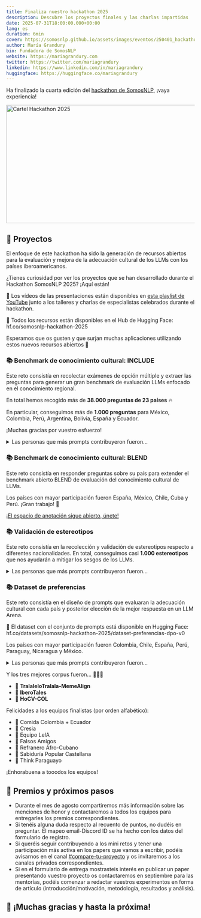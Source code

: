 ```yaml
---
title: Finaliza nuestro hackathon 2025
description: Descubre los proyectos finales y las charlas impartidas
date: 2025-07-31T18:00:00.000+00:00
lang: es
duration: 6min
cover: https://somosnlp.github.io/assets/images/eventos/250401_hackathon_sinfecha.jpg
author: María Grandury
bio: Fundadora de SomosNLP
website: https://mariagrandury.com
twitter: https://twitter.com/mariagrandury
linkedin: https://www.linkedin.com/in/mariagrandury
huggingface: https://huggingface.co/mariagrandury
---
```


Ha finalizado la cuarta edición del [hackathon de SomosNLP](https://somosnlp.org/hackathon), ¡vaya experiencia!

<div class="flex justify-center">
    <img src="https://somosnlp.github.io/assets/images/eventos/250401_hackathon_sinfecha.jpg" alt="Cartel Hackathon 2025" width="560" height="315"/>
</div>

<!-- Es todo un placer haber organizado un evento que haya conseguido reunir una vez más a participantes de 30 países.

<div class="flex justify-center">
    <img src="https://somosnlp.github.io/assets/images/asistentes_hackathon_mapa.png" alt="Mapa de participantes 2025" width="560" height="315"/>
</div> TOOD actualizar mapa -->

## 🚀 Proyectos

El enfoque de este hackathon ha sido la generación de recursos abiertos para la evaluación y mejora de la adecuación cultural de los LLMs con los países iberoamericanos.

¿Tienes curiosidad por ver los proyectos que se han desarrollado durante el Hackathon SomosNLP 2025? ¡Aquí están!

<!-- 👏 Un total de 19 proyectos de PLN en español enfocados en modelos de lenguaje que siguen instrucciones, ¡enhorabuena a todos los equipos! -->

🎦 Los vídeos de las presentaciones están disponibles en [esta playlist de YouTube](https://www.youtube.com/playlist?list=PLTA-KAy8nxaDHyJyPlrDMCkwTsJZpMNK6) junto a los talleres y charlas de especialistas celebrados durante el hackathon.

🤗 Todos los recursos están disponibles en el Hub de Hugging Face: hf.co/somosnlp-hackathon-2025

Esperamos que os gusten y que surjan muchas aplicaciones utilizando estos nuevos recursos abiertos 💛

<!-- <div class="flex justify-center">
<a href="https://www.youtube.com/playlist?list=PLTA-KAy8nxaDHyJyPlrDMCkwTsJZpMNK6" target="_blank">
    <img src="https://somosnlp.github.io/assets/images/eventos/240411_presentaciones.jpg"
        width="650" height="365" alt="Proyectos del Hackathon 2025" />
</a>
</div> -->

### 📚 Benchmark de conocimiento cultural: INCLUDE

Este reto consistía en recolectar exámenes de opción múltiple y extraer las preguntas para generar un gran benchmark de evaluación LLMs enfocado en el conocimiento regional.

En total hemos recogido más de **38.000 preguntas de 23 países** 🔥 

En particular, conseguimos más de **1.000 preguntas** para
México,
Colombia,
Perú,
Argentina,
Bolivia,
España y
Ecuador.

¡Muchas gracias por vuestro esfuerzo!

<details>
<summary>Las personas que más prompts contribuyeron fueron...</summary>

| Puesto | Nombre                          | Preguntas extraídas |
|--------|---------------------------------|--------|
| 🥇      | Francisco-Javier Rodrigo-Ginés  | 4599   |
| 🥈      | Pablo Carrera                   | 2830 *  |
| 🥉      | Alfonso Amayuelas               | 2300   |
| 4      | Naira Paola Arnez Jordan        | 1581   |
| 5      | Oscar Cumbicus                  | 1280   |
| 6      | Jorge Vallego                   | 927    |
| 7      | Juan Calderón                   | 902 *   |
| 8      | Reewos Talla                    | 608 *   |
| 9      | Carlos Arriaga                  | 598    |
| 10     | Andrea Parra                    | 577    |
| 11     | Jorge Téllez                    | 561 *   |
| 12     | Susana Zhou                     | 560    |
| 13     | Enrique Paiva                   | 502    |
| 14     | David Quispe                    | 449 *   |
| 15     | Gonzalo Martínez                | 436    |
| 16     | Guido Ivetta                    | 393    |
| 17     | Javier Conde                    | 377    |
| 18     | Fabian Perez                    | 372    |
| 19     | Andrés Sebastian                | 370    |
| 20     | Gerardo Huerta                  | 353    |
| 21     | Marcos J. Gómez                 | 348    |
| 22     | David Nazareno Campo            | 303    |
| 23     | Roverico                        | 303 *   |
| 24     | Henry Mantilla                  | 302    |
| 25     | Constanza Jeldres               | 300    |
| 26     | Rasel Agüero Fernández          | 300    |
| 27     | Rosabel F. Medina Sarmiento     | 300    |
| 28     | Adrián Sáez                     | 227 *   |
| 29     | Gabriela Palomeque              | 120    |


*La tabla incluye el número de preguntas extraídas (no recolectadas) por cada participante. Los números con asterisco indican que para el pago de la compensación hace falta que la persona confirme la licencia de algunos exámenes. Todas las personas con más de 300 preguntas serán co-autoras del paper de INCLUDE.*

</details>


### 📚 Benchmark de conocimiento cultural: BLEND

Este reto consistía en responder preguntas sobre su país para extender el benchmark abierto BLEND de evaluación del conocimiento cultural de LLMs.

Los países con mayor participación fueron España, México, Chile, Cuba y Perú. ¡Gran trabajo! 👏

<!-- Las personas que más contribuyeron a este esfuerzo fueron TODO -->

[¡El espacio de anotación sigue abierto, únete!](https://somosnlp.org/hackathon/retos/blend)

<!--
- Mapa: https://huggingface.co/spaces/somosnlp/mapa-blend-es
- Espacio de anotación: https://somosnlp-blend-es.hf.space
-->


### 📚 Validación de estereotipos

Este reto consistía en la recolección y validación de estereotipos respecto a diferentes nacionalidades. En total, conseguimos casi **1.000 estereotipos** que nos ayudarán a mitigar los sesgos de los LLMs.

<details>
<summary>Las personas que más prompts contribuyeron fueron...</summary>

| Puesto | Discord ID | Estereotipos validados |
|------|----------|-------|
| 🥇 | bea esparcia | 126 |
| 🥈 | neovalleltd | 122 |
| 🥉 | dreamripper1 | 85 |
| 4 | andres_seba | 70 |
| 5 | alexis_castillo | 68 |
| 6 | elena w. | 57 |
| 7 | alebravo | 30 |
| 8 | jedzill4 | 27 |
| 9 | gonznm | 24 |
| 10 | agumeister | 21 |
| 11 | adriszmar | 20 |
| 12 | jorge.vallego | 14 |
| 13 | jorgeav | 13 |
| 14 | maria isabel ll | 12 |
| 15 | clauvallory | 5 |
| 16 | dramos7 | 5 |
| 17 | enpaiva93 | 3 |
| 18 | lucase#5596 | 3 |
| 19 | alvaro8gb | 2 |
| 20 | mcdaqc | 2 |
| 21 | xat. | 2 |
| 22 | freddyalfonsoboulton | 1 |
| 23 | roverico | 1 |
| 24 | valaery | 1 |
| 25 | yee51 | 1 |

</details>

### 📚 Dataset de preferencias

Este reto consistía en el diseño de prompts que evaluaran la adecuación cultural con cada país y posterior elección de la mejor respuesta en un LLM Arena.

🤗 El dataset con el conjunto de prompts está disponible en Hugging Face: hf.co/datasets/somosnlp-hackathon-2025/dataset-preferencias-dpo-v0

Los países con mayor participación fueron Colombia, Chile, España, Perú, Paraguay, Nicaragua y México.

<details>
<summary>Las personas que más prompts contribuyeron fueron...</summary>

| Puesto | Discord ID | Preferencias |
|------|----------|-------|
| 🥇 | rasel3132 | 430 |
| 🥈 | bel21093 | 206 |
| 🥉 | conilinguist | 196 |
| 4 | roverico | 164 |
| 5 | pablo.ce | 153 |
| 6 | steminism | 133 |
| 7 | andres_seba | 120 |
| 8 | mcdaqc | 118 |
| 9 | susanazhou | 111 |
| 10 | enpaiva93 | 107 |
| 11 | dreamripper1 | 83 |
| 12 | bea esparcia | 80 |
| 13 | angustias22 | 63 |
| 14 | henry mantilla | 58 |
| 15 | luceldasilva | 58 |
| 16 | fabianpp | 50 |
| 17 | alvaro8gb | 42 |
| 18 | ghuerta170 | 35 |
| 19 | edmenciab | 30 |
| 20 | adriszmar | 22 |
| 21 | diegoacheve | 21 |
| 22 | danielcavilla | 19 |
| 23 | helenpy | 19 |
| 24 | gonzalo_40146 | 8 |

*El número de preferencias es el número de prompts que cada participante mandó a la Arena y votó cuál era la mejor respuesta de las generadas por los LLMs. Este número puede no coincidir con el número de prompts diseñados y subidos al dataset de Hugging Face por cada equipo si no todos los prompts se mandaron a la Arena.*

</details>

Y los tres mejores corpus fueron... 🥁🥁🥁

- 🥇 **TralaleloTralala-MemeAlign**
- 🥈 **IberoTales**
- 🥉 **HoCV-COL**

Felicidades a los equipos finalistas (por orden alfabético):

- 👏 Comida Colombia + Ecuador
- 👏 Cresia
- 👏 Equipo LeIA
- 👏 Falsos Amigos
- 👏 Refranero Afro-Cubano
- 👏 Sabiduría Popular Castellana
- 👏 Think Paraguayo

¡Enhorabuena a tooodos los equipos!

## 🎁 Premios y próximos pasos

- Durante el mes de agosto compartiremos más información sobre las menciones de honor y contactaremos a todos los equipos para entregarles los premios correspondientes.
- Si tenéis alguna duda respecto al recuento de puntos, no dudéis en preguntar. El mapeo email-Discord ID se ha hecho con los datos del formulario de registro.
- Si queréis seguir contribuyendo a los mini retos y tener una participación más activa en los papers que vamos a escribir, podéis avisarnos en el canal [#compare-tu-proyecto](https://discord.com/channels/938134488670675055/957928348045176832) y os invitaremos a los canales privados correspondientes.
- Si en el formulario de entrega mostrasteis interés en publicar un paper presentando vuestro proyecto os contactaremos en septiembre para las mentorías, podéis comenzar a redactar vuestros experimentos en forma de artículo (introducción/motivación, metodología, resultados y análisis).

## 💛 ¡Muchas gracias y hasta la próxima!
